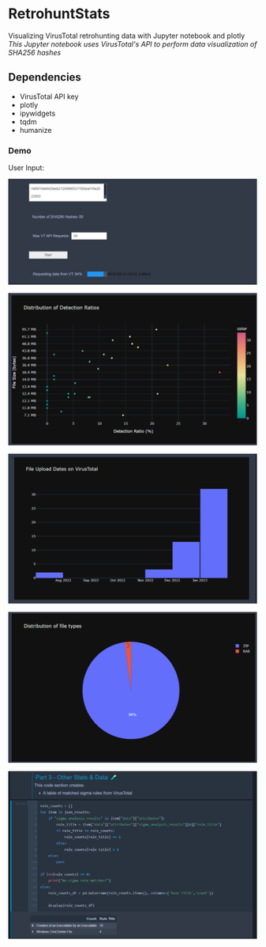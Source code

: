 # RetrohuntStats
Visualizing VirusTotal retrohunting data with Jupyter notebook and plotly
*This Jupyter notebook uses VirusTotal's API to perform data visualization of SHA256 hashes*

## Dependencies
- VirusTotal API key
- plotly
- ipywidgets
- tqdm
- humanize

### Demo 
User Input:

![](images/demo1.png)

![](images/demo2.png)

![](images/demo3.png)

![](images/demo4.png)

![](images/demo5.png)